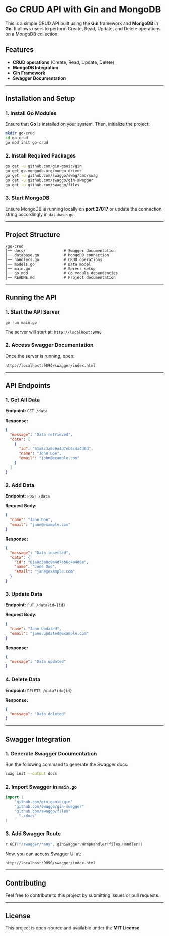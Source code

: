 # Go CRUD API with Gin and MongoDB

This is a simple CRUD API built using the **Gin** framework and **MongoDB** in **Go**. It allows users to perform Create, Read, Update, and Delete operations on a MongoDB collection.

## Features
- **CRUD operations** (Create, Read, Update, Delete)
- **MongoDB Integration**
- **Gin Framework**
- **Swagger Documentation**

---

## Installation and Setup

### 1. Install Go Modules
Ensure that **Go** is installed on your system. Then, initialize the project:
```sh
mkdir go-crud
cd go-crud
go mod init go-crud
```

### 2. Install Required Packages
```sh
go get -u github.com/gin-gonic/gin
go get go.mongodb.org/mongo-driver
go get -u github.com/swaggo/swag/cmd/swag
go get -u github.com/swaggo/gin-swagger
go get -u github.com/swaggo/files
```

### 3. Start MongoDB
Ensure MongoDB is running locally on **port 27017** or update the connection string accordingly in `database.go`.

---

## Project Structure
```
/go-crud
│── docs/                 # Swagger documentation
│── database.go           # MongoDB connection
│── handlers.go           # CRUD operations
│── models.go             # Data model
│── main.go               # Server setup
│── go.mod                # Go module dependencies
│── README.md             # Project documentation
```

---

## Running the API

### 1. Start the API Server
```sh
go run main.go
```
The server will start at: `http://localhost:9090`

### 2. Access Swagger Documentation
Once the server is running, open:
```
http://localhost:9090/swagger/index.html
```

---

## API Endpoints

### **1. Get All Data**
**Endpoint:** `GET /data`

**Response:**
```json
{
  "message": "Data retrieved",
  "data": [
    {
      "id": "61a8c3a0c9a4d7eb6c4a4d6d",
      "name": "John Doe",
      "email": "john@example.com"
    }
  ]
}
```

### **2. Add Data**
**Endpoint:** `POST /data`

**Request Body:**
```json
{
  "name": "Jane Doe",
  "email": "jane@example.com"
}
```

**Response:**
```json
{
  "message": "Data inserted",
  "data": {
    "id": "61a8c3a0c9a4d7eb6c4a4d6e",
    "name": "Jane Doe",
    "email": "jane@example.com"
  }
}
```

### **3. Update Data**
**Endpoint:** `PUT /data?id={id}`

**Request Body:**
```json
{
  "name": "Jane Updated",
  "email": "jane.updated@example.com"
}
```

**Response:**
```json
{
  "message": "Data updated"
}
```

### **4. Delete Data**
**Endpoint:** `DELETE /data?id={id}`

**Response:**
```json
{
  "message": "Data deleted"
}
```

---

## Swagger Integration

### 1. Generate Swagger Documentation
Run the following command to generate the Swagger docs:
```sh
swag init --output docs
```

### 2. Import Swagger in `main.go`
```go
import (
    "github.com/gin-gonic/gin"
    "github.com/swaggo/gin-swagger"
    "github.com/swaggo/files"
    _ "./docs"
)
```

### 3. Add Swagger Route
```go
r.GET("/swagger/*any", ginSwagger.WrapHandler(files.Handler))
```

Now, you can access Swagger UI at:
```
http://localhost:9090/swagger/index.html
```

---

## Contributing
Feel free to contribute to this project by submitting issues or pull requests.

---

## License
This project is open-source and available under the **MIT License**.

